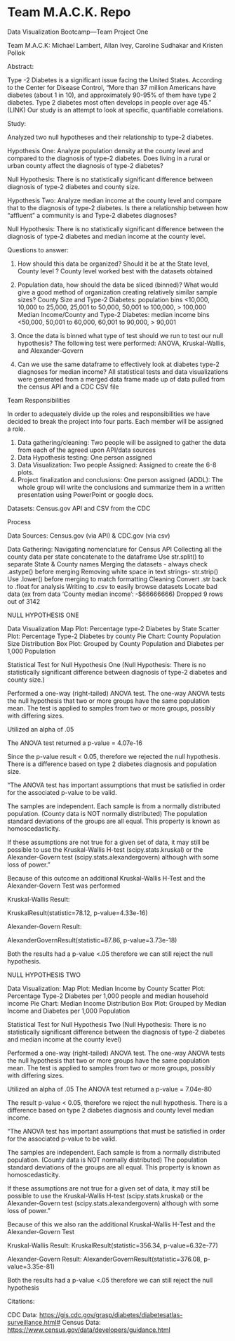 # Team M.A.C.K. Repo

Data Visualization Bootcamp—Team Project One

Team M.A.C.K: Michael Lambert, Allan Ivey, Caroline Sudhakar and Kristen Pollok


Abstract:

Type -2 Diabetes is a significant issue facing the United States.  According to the Center for Disease Control, “More than 37 million Americans have diabetes (about 1 in 10), and approximately 90-95% of them have type 2 diabetes. 
Type 2 diabetes most often develops in people over age 45.” (LINK) Our study is an attempt to look at specific, quantifiable correlations.  

Study: 

Analyzed two null hypotheses and their relationship to type-2 diabetes.

Hypothesis One: Analyze population density at the county level and compared to the diagnosis of type-2 diabetes.  Does living in a rural or urban county affect the diagnosis of type-2 diabetes?

Null Hypothesis: There is no statistically significant difference between diagnosis of type-2 diabetes and county size.

Hypothesis Two: Analyze median income at the county level and compare that to the diagnosis of type-2 diabetes. Is there a relationship between how “affluent” a community is and Type-2 diabetes diagnoses?

Null Hypothesis: There is no statistically significant difference between the diagnosis of type-2 diabetes and median income at the county level.


Questions to answer:
 
1. How should this data be organized? Should it be at the State level, County level ?
	County level worked best with the datasets obtained

 2. Population data, how should the data be sliced (binned)?  What would give a good method of organization creating relatively similar sample sizes?
County Size and Type-2 Diabetes:  population bins <10,000, 10,000 to 25,000, 25,001 to 50,000, 50,001 to 100,000, > 100,000
Median Income/County and Type-2 Diabetes: median income bins <50,000, 50,001 to 60,000, 60,001 to 90,000, > 90,001

 3. Once the data is binned what type of test should we run to test our null hypothesis? The following test were performed: ANOVA, Kruskal-Wallis, and  Alexander-Govern 
 4. Can we use the same dataframe to effectively look at diabetes type-2 diagnoses for median income?
	All statistical tests and data visualizations were generated from a merged data frame made up of data pulled from the census API and a CDC CSV file 

Team Responsibilities

In order to adequately divide up the roles and responsibilities we have decided to break the project into four parts.  Each member will be assigned a role.

1.	Data gathering/cleaning: Two people will be assigned to gather the data from each of the agreed upon API/data sources
2.	Data Hypothesis testing: One person assigned
3.	Data Visualization: Two people Assigned: Assigned to create the 6-8 plots.
4.	Project finalization and conclusions: One person assigned
(ADDL): The whole group will write the conclusions and summarize them in a written presentation using PowerPoint or google docs.

Datasets: Census.gov API and CSV from the CDC

Process

Data Sources: Census.gov (via API) & CDC.gov (via csv)

Data Gathering:
Navigating nomenclature for Census API
Collecting all the county data per state concatenate to the dataframe
Use str.split() to separate State & County names
Merging the datasets - always check .astype() before merging
Removing white space in text strings- str.strip()
Use .lower() before merging to match formatting
Cleaning
Convert .str back to .float for analysis
Writing to .csv to easily browse datasets
Locate bad data (ex from data ‘County median income’:  -$66666666)
Dropped 9 rows out of 3142

NULL HYPOTHESIS ONE

Data Visualization 
Map Plot: Percentage type-2 Diabetes by State
Scatter Plot: Percentage Type-2 Diabetes by county
Pie Chart: County Population Size Distribution
Box Plot: Grouped by County Population and Diabetes per 1,000 Population


Statistical Test for Null Hypothesis One (Null Hypothesis: There is no statistically significant difference between diagnosis of type-2 diabetes and county size.)

Performed a one-way (right-tailed) ANOVA test. The one-way ANOVA tests the null hypothesis that two or more groups have the same population mean.  The test is applied to samples from two or more groups, possibly with differing sizes.

Utilized an alpha of .05

The ANOVA test returned a p-value = 4.07e-16

Since the p-value result  < 0.05, therefore we rejected  the null hypothesis. There is a difference based on type 2 diabetes diagnosis and population size.

“The ANOVA test has important assumptions that must be satisfied in order for the associated p-value to be valid.

The samples are independent.
Each sample is from a normally distributed population. (County data is NOT normally distributed)
The population standard deviations of the groups are all equal. This property is known as homoscedasticity.

If these assumptions are not true for a given set of data, it may still be possible to use the Kruskal-Wallis H-test (scipy.stats.kruskal) or the Alexander-Govern test 
(scipy.stats.alexandergovern) although with some loss of power.”

Because of this outcome an additional Kruskal-Wallis H-Test and the Alexander-Govern Test was performed

Kruskal-Wallis Result:

KruskalResult(statistic=78.12, p-value=4.33e-16)

Alexander-Govern Result:

AlexanderGovernResult(statistic=87.86, p-value=3.73e-18)

Both the  results had a p-value <.05 therefore we can still reject the null hypothesis.

NULL HYPOTHESIS TWO

Data Visualization: 
Map Plot: Median Income by County
Scatter Plot: Percentage Type-2 Diabetes per 1,000 people and median household income
Pie Chart: Median Income Distribution
Box Plot: Grouped by Median Income and Diabetes per 1,000 Population

Statistical Test for Null Hypothesis Two (Null Hypothesis: There is no statistically significant difference between the diagnosis of type-2 diabetes and median income at the county level)

Performed a one-way (right-tailed) ANOVA test.  The one-way ANOVA tests the null hypothesis that two or more groups have the same population mean.  The test is applied to samples from two or more groups, possibly with differing sizes.

Utilized an alpha of .05
The ANOVA test returned a p-value = 7.04e-80

The result p-value < 0.05, therefore we reject the null hypothesis. There is a difference based on type 2 diabetes diagnosis and county level median income.

“The ANOVA test has important assumptions that must be satisfied in order for the associated p-value to be valid.

The samples are independent.
Each sample is from a normally distributed population. (County data is NOT normally distributed)
The population standard deviations of the groups are all equal. This property is known as homoscedasticity.

If these assumptions are not true for a given set of data, it may still be possible to use the Kruskal-Wallis H-test (scipy.stats.kruskal) or the Alexander-Govern test 
(scipy.stats.alexandergovern) although with some loss of power.”

Because of this we also ran the additional Kruskal-Wallis H-Test and the Alexander-Govern Test

Kruskal-Wallis Result:
KruskalResult(statistic=356.34, p-value=6.32e-77)

Alexander-Govern Result:
AlexanderGovernResult(statistic=376.08, p-value=3.35e-81)

Both the  results had a p-value <.05 therefore we can still reject the null hypothesis




Citations:

CDC Data: https://gis.cdc.gov/grasp/diabetes/diabetesatlas-surveillance.html# 
Census Data: https://www.census.gov/data/developers/guidance.html 

